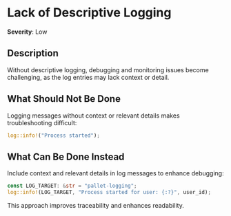 # Lack of Descriptive Logging

**Severity**: Low

## Description

Without descriptive logging, debugging and monitoring issues become challenging, as the log entries may lack context or
detail.

## What Should Not Be Done

Logging messages without context or relevant details makes troubleshooting difficult:

```rust
log::info!("Process started");
```

## What Can Be Done Instead

Include context and relevant details in log messages to enhance debugging:

```rust
const LOG_TARGET: &str = "pallet-logging";
log::info!(LOG_TARGET, "Process started for user: {:?}", user_id);
```

This approach improves traceability and enhances readability.

